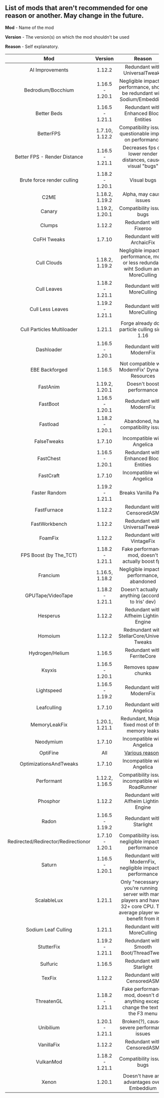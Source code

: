 ## List of mods that aren't recommended for one reason or another. May change in the future.
**Mod** - Name of the mod

**Version** - The version(s) on which the mod shouldn't be used

**Reason** - Self explanatory.

| Mod | Version | Reason |
|:---:|:---:|:---:|
| AI Improvements | 1.12.2 | Redundant with UniversalTweaks |
| Bedrodium/Bocchium | 1.16.5 - 1.20.1 | Negligible impact on performance, should be redundant with Sodium/Embeddium |
| Better Beds | 1.16.5 - 1.21.1 | Redundant with Enhanced Block Entities |
| BetterFPS | 1.7.10, 1.12.2 | Compatibility issues, questionable impact on performance |
| Better FPS - Render Distance | 1.16.5 - 1.21.1 | Decreases fps on lower render distances, causes visual "bugs" |
| Brute force render culling | 1.18.2 - 1.20.1 | Visual bugs |
| C2ME | 1.18.2, 1.19.2 | Alpha, may cause issues |
| Canary | 1.19.2, 1.20.1 | Compatibility issues, bugs |
| Clumps | 1.12.2 | Redundant with Fixeroo |
| CoFH Tweaks | 1.7.10 | Redundant with ArchaicFix |
| Cull Clouds | 1.18.2, 1.19.2 | Negligible impact on performance, more or less redundant wiht Sodium and MoreCulling |
| Cull Leaves | 1.18.2 - 1.21.1 | Redundant with MoreCulling |
| Cull Less Leaves | 1.19.2 - 1.21.1 | Redundant with MoreCulling |
| Cull Particles Multiloader | 1.21.1 | Forge already does particle culling since 1.16 |
| Dashloader | 1.16.5 - 1.20.1 | Redundant with ModernFix |
| EBE Backforged | 1.16.5 | Not compatible with ModernFix' Dynamic Resources |
| FastAnim | 1.19.2, 1.20.1 | Doesn't boost performance |
| FastBoot | 1.16.5 - 1.20.1 | Redundant with ModernFix |
| Fastload | 1.18.2 - 1.20.1 | Abandoned, has compatibility issues |
| FalseTweaks | 1.7.10 | Incompatible with Angelica |
| FastChest | 1.16.5 - 1.20.1 | Redundant with Enhanced Block Entities |
| FastCraft | 1.7.10 | Incompatible with Angelica |
| Faster Random | 1.19.2 - 1.21.1 | Breaks Vanilla Parity |
| FastFurnace | 1.12.2 | Redundant with CensoredASM |
| FastWorkbench | 1.12.2 | Redundant with UniversalTweaks |
| FoamFix | 1.12.2 | Redundant with VintageFix |
| FPS Boost (by The_TCT) | 1.18.2 - 1.21.1 | Fake performance mod, doesn't actually boost fps 
| Francium | 1.16.5, 1.18.2 | Negligible impact on performance, abandoned |
| GPUTape/VideoTape | 1.18.2 - 1.21.1 | Doesn't actually fix anything (according to Iris' dev) |
| Hesperus | 1.12.2 | Redundant with Alfheim Lighting Engine |
| Homoium | 1.12.2 | Rednundant with StellarCore/Universal Tweaks | 
| Hydrogen/Helium | 1.16.5 | Redundant with FerriteCore |
| Ksyxis | 1.16.5 - 1.20.1 | Removes spawn chunks |
| Lightspeed | 1.16.5 - 1.19.2 | Redundant with ModernFix |
| Leafculling | 1.7.10 | Redundant with Angelica |
| MemoryLeakFix | 1.20.1, 1.21.1 | Redundant, Mojang fixed most of the memory leaks |
| Neodymium | 1.7.10 | Incompatible with Angelica |
| OptiFine | All | [Various reasons](opti-not-so-fine.md)
| OptimizationsAndTweaks | 1.7.10 | Incompatible with Angelica |
| Performant | 1.12.2, 1.16.5 | Compatibility issues, incompatible with RoadRunner |
| Phosphor | 1.12.2 | Redundant with Alfheim Lighting Engine |
| Radon | 1.16.5 - 1.19.2 | Redundant with Starlight |
| Redirected/Redirector/Redirectionor | 1.7.10 - 1.20.1 | Compatibility issues, negligible impact on performance |
| Saturn | 1.16.5 - 1.20.1 | Redundant with ModernFix, negligible impact on performance |
| ScalableLux | 1.21.1 | Only "necessary" if you're running a server with many players and have a 32+ core CPU. The average player won't benefit from it |
| Sodium Leaf Culling | 1.21.1 | Redundant with MoreCulling |
| StutterFix | 1.19.2 - 1.21.1 | Redundant with Smooth Boot/ThreadTweak |
| Sulfuric | 1.16.5 | Redundant with Starlight |
| TexFix | 1.12.2 | Redundant with CensoredASM |
| ThreatenGL | 1.18.2 - 1.21.1 | Fake performance mod, doesn't do anything except change the text in the F3 menu |
| Unibilium | 1.20.1 - 1.21.1 | Broken(?), causes severe performance issues |
| VanillaFix | 1.12.2 | Redundant with CensoredASM |
| VulkanMod | 1.18.2 - 1.21.1 | Compatibility issues, bugs |
| Xenon | 1.20.1 | Doesn't have any advantages over Embeddium |
